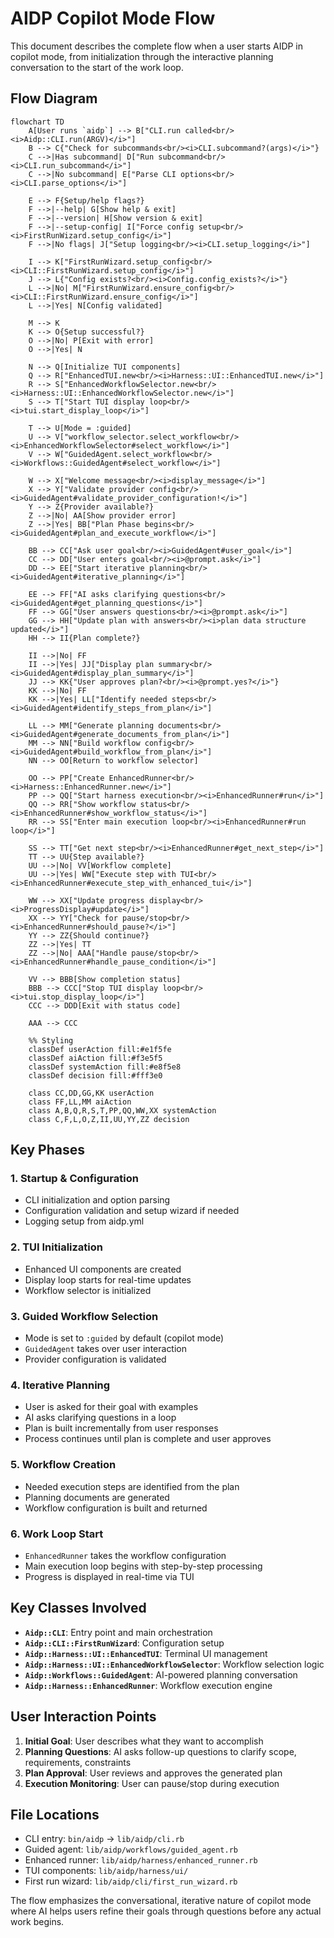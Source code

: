 # AIDP Copilot Mode Flow

This document describes the complete flow when a user starts AIDP in copilot mode, from initialization through the interactive planning conversation to the start of the work loop.

## Flow Diagram

```mermaid
flowchart TD
    A[User runs `aidp`] --> B["CLI.run called<br/><i>Aidp::CLI.run(ARGV)</i>"]
    B --> C{"Check for subcommands<br/><i>CLI.subcommand?(args)</i>"}
    C -->|Has subcommand| D["Run subcommand<br/><i>CLI.run_subcommand</i>"]
    C -->|No subcommand| E["Parse CLI options<br/><i>CLI.parse_options</i>"]
    
    E --> F{Setup/help flags?}
    F -->|--help| G[Show help & exit]
    F -->|--version| H[Show version & exit]
    F -->|--setup-config| I["Force config setup<br/><i>FirstRunWizard.setup_config</i>"]
    F -->|No flags| J["Setup logging<br/><i>CLI.setup_logging</i>"]
    
    I --> K["FirstRunWizard.setup_config<br/><i>CLI::FirstRunWizard.setup_config</i>"]
    J --> L{"Config exists?<br/><i>Config.config_exists?</i>"}
    L -->|No| M["FirstRunWizard.ensure_config<br/><i>CLI::FirstRunWizard.ensure_config</i>"]
    L -->|Yes| N[Config validated]
    
    M --> K
    K --> O{Setup successful?}
    O -->|No| P[Exit with error]
    O -->|Yes| N
    
    N --> Q[Initialize TUI components]
    Q --> R["EnhancedTUI.new<br/><i>Harness::UI::EnhancedTUI.new</i>"]
    R --> S["EnhancedWorkflowSelector.new<br/><i>Harness::UI::EnhancedWorkflowSelector.new</i>"]
    S --> T["Start TUI display loop<br/><i>tui.start_display_loop</i>"]
    
    T --> U[Mode = :guided]
    U --> V["workflow_selector.select_workflow<br/><i>EnhancedWorkflowSelector#select_workflow</i>"]
    V --> W["GuidedAgent.select_workflow<br/><i>Workflows::GuidedAgent#select_workflow</i>"]
    
    W --> X["Welcome message<br/><i>display_message</i>"]
    X --> Y["Validate provider config<br/><i>GuidedAgent#validate_provider_configuration!</i>"]
    Y --> Z{Provider available?}
    Z -->|No| AA[Show provider error]
    Z -->|Yes| BB["Plan Phase begins<br/><i>GuidedAgent#plan_and_execute_workflow</i>"]
    
    BB --> CC["Ask user goal<br/><i>GuidedAgent#user_goal</i>"]
    CC --> DD["User enters goal<br/><i>@prompt.ask</i>"]
    DD --> EE["Start iterative planning<br/><i>GuidedAgent#iterative_planning</i>"]
    
    EE --> FF["AI asks clarifying questions<br/><i>GuidedAgent#get_planning_questions</i>"]
    FF --> GG["User answers questions<br/><i>@prompt.ask</i>"]
    GG --> HH["Update plan with answers<br/><i>plan data structure updated</i>"]
    HH --> II{Plan complete?}
    
    II -->|No| FF
    II -->|Yes| JJ["Display plan summary<br/><i>GuidedAgent#display_plan_summary</i>"]
    JJ --> KK{"User approves plan?<br/><i>@prompt.yes?</i>"}
    KK -->|No| FF
    KK -->|Yes| LL["Identify needed steps<br/><i>GuidedAgent#identify_steps_from_plan</i>"]
    
    LL --> MM["Generate planning documents<br/><i>GuidedAgent#generate_documents_from_plan</i>"]
    MM --> NN["Build workflow config<br/><i>GuidedAgent#build_workflow_from_plan</i>"]
    NN --> OO[Return to workflow selector]
    
    OO --> PP["Create EnhancedRunner<br/><i>Harness::EnhancedRunner.new</i>"]
    PP --> QQ["Start harness execution<br/><i>EnhancedRunner#run</i>"]
    QQ --> RR["Show workflow status<br/><i>EnhancedRunner#show_workflow_status</i>"]
    RR --> SS["Enter main execution loop<br/><i>EnhancedRunner#run loop</i>"]
    
    SS --> TT["Get next step<br/><i>EnhancedRunner#get_next_step</i>"]
    TT --> UU{Step available?}
    UU -->|No| VV[Workflow complete]
    UU -->|Yes| WW["Execute step with TUI<br/><i>EnhancedRunner#execute_step_with_enhanced_tui</i>"]
    
    WW --> XX["Update progress display<br/><i>ProgressDisplay#update</i>"]
    XX --> YY["Check for pause/stop<br/><i>EnhancedRunner#should_pause?</i>"]
    YY --> ZZ{Should continue?}
    ZZ -->|Yes| TT
    ZZ -->|No| AAA["Handle pause/stop<br/><i>EnhancedRunner#handle_pause_condition</i>"]
    
    VV --> BBB[Show completion status]
    BBB --> CCC["Stop TUI display loop<br/><i>tui.stop_display_loop</i>"]
    CCC --> DDD[Exit with status code]
    
    AAA --> CCC

    %% Styling
    classDef userAction fill:#e1f5fe
    classDef aiAction fill:#f3e5f5
    classDef systemAction fill:#e8f5e8
    classDef decision fill:#fff3e0
    
    class CC,DD,GG,KK userAction
    class FF,LL,MM aiAction
    class A,B,Q,R,S,T,PP,QQ,WW,XX systemAction
    class C,F,L,O,Z,II,UU,YY,ZZ decision
```

## Key Phases

### 1. Startup & Configuration

- CLI initialization and option parsing
- Configuration validation and setup wizard if needed
- Logging setup from aidp.yml

### 2. TUI Initialization

- Enhanced UI components are created
- Display loop starts for real-time updates
- Workflow selector is initialized

### 3. Guided Workflow Selection

- Mode is set to `:guided` by default (copilot mode)
- `GuidedAgent` takes over user interaction
- Provider configuration is validated

### 4. Iterative Planning

- User is asked for their goal with examples
- AI asks clarifying questions in a loop
- Plan is built incrementally from user responses
- Process continues until plan is complete and user approves

### 5. Workflow Creation

- Needed execution steps are identified from the plan
- Planning documents are generated
- Workflow configuration is built and returned

### 6. Work Loop Start

- `EnhancedRunner` takes the workflow configuration
- Main execution loop begins with step-by-step processing
- Progress is displayed in real-time via TUI

## Key Classes Involved

- **`Aidp::CLI`**: Entry point and main orchestration
- **`Aidp::CLI::FirstRunWizard`**: Configuration setup
- **`Aidp::Harness::UI::EnhancedTUI`**: Terminal UI management
- **`Aidp::Harness::UI::EnhancedWorkflowSelector`**: Workflow selection logic
- **`Aidp::Workflows::GuidedAgent`**: AI-powered planning conversation
- **`Aidp::Harness::EnhancedRunner`**: Workflow execution engine

## User Interaction Points

1. **Initial Goal**: User describes what they want to accomplish
2. **Planning Questions**: AI asks follow-up questions to clarify scope, requirements, constraints
3. **Plan Approval**: User reviews and approves the generated plan
4. **Execution Monitoring**: User can pause/stop during execution

## File Locations

- CLI entry: `bin/aidp` → `lib/aidp/cli.rb`
- Guided agent: `lib/aidp/workflows/guided_agent.rb`
- Enhanced runner: `lib/aidp/harness/enhanced_runner.rb`
- TUI components: `lib/aidp/harness/ui/`
- First run wizard: `lib/aidp/cli/first_run_wizard.rb`

The flow emphasizes the conversational, iterative nature of copilot mode where AI helps users refine their goals through questions before any actual work begins.
